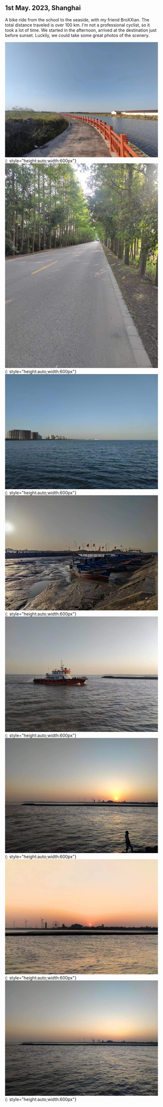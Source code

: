 ## 1st May. 2023, Shanghai
A bike ride from the school to the seaside, with my friend BroXXian. The total distance traveled is over 100 km.
I'm not a professional cyclist, so it took a lot of time. We started in the afternoon, arrived at the
destination just before sunset. Luckily, we could take some great photos of the scenery.

![](./img/log1-1.jpg){: style="height:auto;width:600px"}
![](./img/log1-2.jpg){: style="height:auto;width:600px"}
![](./img/log1-3.jpg){: style="height:auto;width:600px"}
![](./img/log1-4.jpg){: style="height:auto;width:600px"}
![](./img/log1-5.jpg){: style="height:auto;width:600px"}
![](./img/log1-6.jpg){: style="height:auto;width:600px"}
![](./img/log1-7.jpg){: style="height:auto;width:600px"}
![](./img/log1-8.jpg){: style="height:auto;width:600px"}
